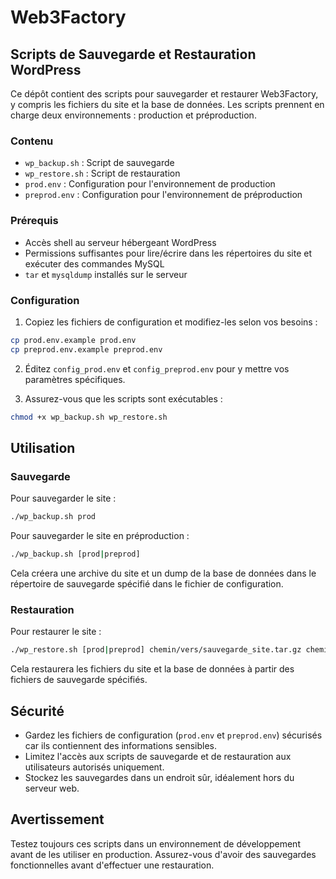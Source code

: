 # Web3Factory

## Scripts de Sauvegarde et Restauration WordPress

Ce dépôt contient des scripts pour sauvegarder et restaurer Web3Factory, y compris les fichiers du site et la base de données. Les scripts prennent en charge deux environnements : production et préproduction.

### Contenu

- `wp_backup.sh` : Script de sauvegarde
- `wp_restore.sh` : Script de restauration
- `prod.env` : Configuration pour l'environnement de production
- `preprod.env` : Configuration pour l'environnement de préproduction

### Prérequis

- Accès shell au serveur hébergeant WordPress
- Permissions suffisantes pour lire/écrire dans les répertoires du site et exécuter des commandes MySQL
- `tar` et `mysqldump` installés sur le serveur

### Configuration

1. Copiez les fichiers de configuration et modifiez-les selon vos besoins :

```bash
cp prod.env.example prod.env
cp preprod.env.example preprod.env
```

2. Éditez `config_prod.env` et `config_preprod.env` pour y mettre vos paramètres spécifiques.

3. Assurez-vous que les scripts sont exécutables :

```bash
chmod +x wp_backup.sh wp_restore.sh
```

## Utilisation

### Sauvegarde

Pour sauvegarder le site :

```bash
./wp_backup.sh prod
```

Pour sauvegarder le site en préproduction :

```bash
./wp_backup.sh [prod|preprod]
```

Cela créera une archive du site et un dump de la base de données dans le répertoire de sauvegarde spécifié dans le fichier de configuration.

### Restauration

Pour restaurer le site :

```bash
./wp_restore.sh [prod|preprod] chemin/vers/sauvegarde_site.tar.gz chemin/vers/sauvegarde_db.sql
```

Cela restaurera les fichiers du site et la base de données à partir des fichiers de sauvegarde spécifiés.

## Sécurité

- Gardez les fichiers de configuration (`prod.env` et `preprod.env`) sécurisés car ils contiennent des informations sensibles.
- Limitez l'accès aux scripts de sauvegarde et de restauration aux utilisateurs autorisés uniquement.
- Stockez les sauvegardes dans un endroit sûr, idéalement hors du serveur web.

## Avertissement

Testez toujours ces scripts dans un environnement de développement avant de les utiliser en production. Assurez-vous d'avoir des sauvegardes fonctionnelles avant d'effectuer une restauration.
